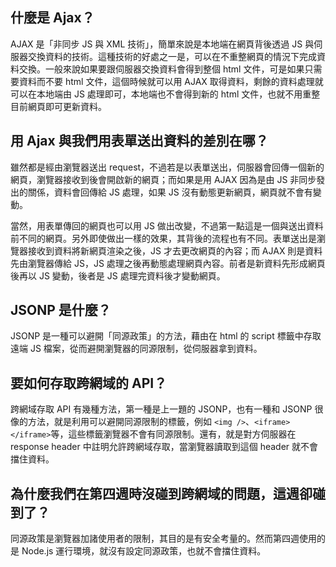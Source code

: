 ## 什麼是 Ajax？

AJAX 是「非同步 JS 與 XML 技術」，簡單來說是本地端在網頁背後透過 JS 與伺服器交換資料的技術。這種技術的好處之一是，可以在不重整網頁的情況下完成資料交換。一般來說如果要跟伺服器交換資料會得到整個 html 文件，可是如果只需要資料而不要 html 文件，這個時候就可以用 AJAX 取得資料，剩餘的資料處理就可以在本地端由 JS 處理即可，本地端也不會得到新的 html 文件，也就不用重整目前網頁即可更新資料。

## 用 Ajax 與我們用表單送出資料的差別在哪？

雖然都是經由瀏覽器送出 request，不過若是以表單送出，伺服器會回傳一個新的網頁，瀏覽器接收到後會開啟新的網頁；而如果是用 AJAX 因為是由 JS 非同步發出的關係，資料會回傳給 JS 處理，如果 JS 沒有動態更新網頁，網頁就不會有變動。

當然，用表單傳回的網頁也可以用 JS 做出改變，不過第一點這是一個與送出資料前不同的網頁。另外即使做出一樣的效果，其背後的流程也有不同。表單送出是瀏覽器接收到資料將新網頁渲染之後，JS 才去更改網頁的內容；而 AJAX 則是資料先由瀏覽器傳給 JS，JS 處理之後再動態處理網頁內容。前者是新資料先形成網頁後再以 JS 變動，後者是 JS 處理完資料後才變動網頁。

## JSONP 是什麼？

JSONP 是一種可以避開「同源政策」的方法，藉由在 html 的 script 標籤中存取遠端 JS 檔案，從而避開瀏覽器的同源限制，從伺服器拿到資料。


## 要如何存取跨網域的 API？

跨網域存取 API 有幾種方法，第一種是上一題的 JSONP，也有一種和 JSONP 很像的方法，就是利用可以避開同源限制的標籤，例如 `<img />`、`<iframe></iframe>`等，這些標籤瀏覽器不會有同源限制。還有，就是對方伺服器在 response header 中註明允許跨網域存取，當瀏覽器讀取到這個 header 就不會擋住資料。

## 為什麼我們在第四週時沒碰到跨網域的問題，這週卻碰到了？

同源政策是瀏覽器加諸使用者的限制，其目的是有安全考量的。然而第四週使用的是 Node.js 運行環境，就沒有設定同源政策，也就不會擋住資料。